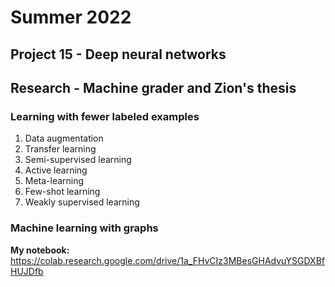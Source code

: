 # Summer 2022

## Project 15 - Deep neural networks

## Research - Machine grader and Zion's thesis

### Learning with fewer labeled examples

1) Data augmentation
2) Transfer learning
3) Semi-supervised learning
4) Active learning
5) Meta-learning
6) Few-shot learning
7) Weakly supervised learning

### Machine learning with graphs

**My notebook:** https://colab.research.google.com/drive/1a_FHvCIz3MBesGHAdvuYSGDXBfHUJDfb


